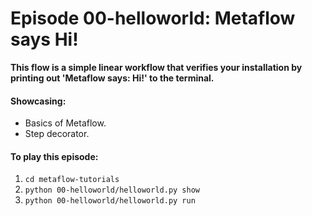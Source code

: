 # Episode 00-helloworld: Metaflow says Hi!

**This flow is a simple linear workflow that verifies your installation by
printing out 'Metaflow says: Hi!' to the terminal.**

#### Showcasing:
- Basics of Metaflow.
- Step decorator.

#### To play this episode:
1. ```cd metaflow-tutorials```
2. ```python 00-helloworld/helloworld.py show```
3. ```python 00-helloworld/helloworld.py run```
